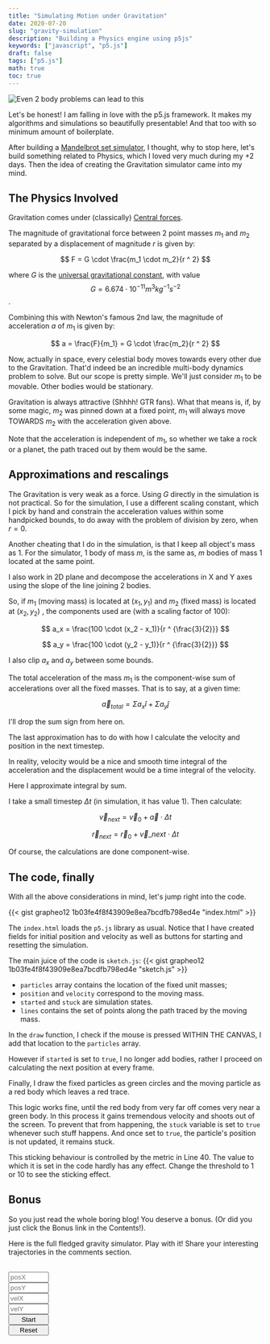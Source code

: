 ```yaml
---
title: "Simulating Motion under Gravitation"
date: 2020-07-20
slug: "gravity-simulation"
description: "Building a Physics engine using p5js"
keywords: ["javascript", "p5.js"]
draft: false
tags: ["p5.js"]
math: true
toc: true
---
```


![Even 2 body problems can lead to this](/static/chaos.png)

Let's be honest!
I am falling in love with the p5.js framework.
It makes my algorithms and simulations so beautifully presentable!
And that too with so minimum amount of boilerplate.

After building a [Mandelbrot set simulator](/blog/tech/mandelbrot-set/),
I thought, why to stop here, let's build something related to Physics,
which I loved very much during my +2 days.
Then the idea of creating the Gravitation simulator came into my mind.

## The Physics Involved

Gravitation comes under (classically) [Central forces](https://en.wikipedia.org/wiki/Classical_central-force_problem).

The magnitude of gravitational force between 2 point masses $m_1$ and $m_2$ separated by a displacement of magnitude $r$ is given by:

$$
F = G \cdot \frac{m_1 \cdot m_2}{r ^ 2}
$$

where $G$ is the [universal gravitational constant](https://en.wikipedia.org/wiki/Gravitational_constant), with value $$G = 6.674 \cdot 10 ^ {-11} m ^ {3} kg ^ {-1} s ^ {-2}$$.

Combining this with Newton's famous 2nd law,
the magnitude of acceleration $a$ of $m_1$ is given by:

$$
a = \frac{F}{m_1} = G \cdot \frac{m_2}{r ^ 2}
$$

Now, actually in space, every celestial body moves towards every other due to the Gravitation.
That'd indeed be an incredible multi-body dynamics problem to solve.
But our scope is pretty simple.
We'll just consider $m_1$ to be movable. Other bodies would be stationary.

Gravitation is always attractive (Shhhh! GTR fans).
What that means is, if, by some magic, $m_2$ was pinned down at a fixed point,
$m_1$ will always move TOWARDS $m_2$ with the acceleration given above.

Note that the acceleration is independent of $m_1$,
so whether we take a rock or a planet,
the path traced out by them would be the same.

## Approximations and rescalings

The Gravitation is very weak as a force.
Using $G$ directly in the simulation is not practical.
So for the simulation, I use a different scaling constant,
which I pick by hand
and constrain the acceleration values within some handpicked
bounds, to do away with the problem of division by zero,
when $r=0$.

Another cheating that I do in the simulation,
is that I keep all object's mass as 1.
For the simulator,
$1$ body of mass $m$, is the same as,
$m$ bodies of mass $1$ located at the same point.

I also work in 2D plane and decompose the accelerations
in X and Y axes using the slope of the line joining 2 bodies.

So, if $m_1$ (moving mass) is located at $(x_1,y_1)$ and $m_2$ (fixed mass) is located at $(x_2,y_2)$ ,
the components used are (with a scaling factor of 100):

$$
a_x = \frac{100 \cdot (x_2 - x_1)}{r ^ {\frac{3}{2}}}
$$

$$
a_y = \frac{100 \cdot (y_2 - y_1)}{r ^ {\frac{3}{2}}}
$$

I also clip $a_x$ and $a_y$ between some bounds.

The total acceleration of the mass $m_1$ is the component-wise sum of accelerations over
all the fixed masses. That is to say, at a given time:

$$
\vec{a}_{total} = \Sigma a_x \hat{i} + \Sigma a_y \hat{j}
$$

I'll drop the sum sign from here on.

The last approximation has to do with
how I calculate the velocity and position in the next timestep.

In reality, velocity would be a nice and smooth time integral
of the acceleration and the displacement would be a
time integral of the velocity.

Here I approximate integral by sum.

I take a small timestep $\Delta t$ (in simulation, it has value 1).
Then calculate:

$$
\vec{v}_{next} = \vec{v}_0 + \vec{a} \cdot \Delta t
$$

$$
\vec{r}_{next} = \vec{r}_0 + \vec{v}\_{next} \cdot \Delta t
$$

Of course, the calculations are done component-wise.

## The code, finally

With all the above considerations in mind,
let's jump right into the code.

{{< gist grapheo12 1b03fe4f8f43909e8ea7bcdfb798ed4e "index.html" >}}

The `index.html` loads the `p5.js` library as usual.
Notice that I have created fields for initial position and velocity
as well as buttons for starting and resetting the simulation.

The main juice of the code is `sketch.js`:
{{< gist grapheo12 1b03fe4f8f43909e8ea7bcdfb798ed4e "sketch.js" >}}

- `particles` array contains the location of the fixed unit masses;
- `position` and `velocity` correspond to the moving mass.
- `started` and `stuck` are simulation states.
- `lines` contains the set of points along the path traced by the moving mass.

In the `draw` function, I check if the mouse is pressed WITHIN THE CANVAS,
I add that location to the `particles` array.

However if `started` is set to `true`, I no longer add bodies,
rather I proceed on calculating the next position at every frame.

Finally, I draw the fixed particles as green circles
and the moving particle as a red body which leaves a red trace.

This logic works fine, until the red body from very far off comes
very near a green body.
In this process it gains tremendous velocity and shoots
out of the screen.
To prevent that from happening,
the `stuck` variable is set to `true` whenever such stuff happens.
And once set to `true`, the particle's position is not updated,
it remains stuck.

This sticking behaviour is controlled by the metric in Line 40.
The value to which it is set in the code hardly has any effect.
Change the threshold to 1 or 10 to see the sticking effect.

## Bonus

So you just read the whole boring blog!
You deserve a bonus. (Or did you just click the Bonus link in the Contents!).

Here is the full fledged gravity simulator.
Play with it!
Share your interesting trajectories in the comments section.

<br>
<div style="display: flex; flex-direction: row;">
    <script src="https://cdnjs.cloudflare.com/ajax/libs/p5.js/0.10.2/p5.js"></script>
    <script src="https://cdnjs.cloudflare.com/ajax/libs/p5.js/0.10.2/addons/p5.sound.min.js"></script>
    <div style="display:flex; flex-direction:column;">
        <input type="number" max="600" min="0" id="posX" placeholder="posX">
        <input type="number" max="600" min="0" id="posY" placeholder="posY">
        <input type="number" max="1000" min="-1000" id="velX" placeholder="velX">
        <input type="number" max="1000" min="-1000" id="velY" placeholder="velY">
        <button onclick="start()">Start</button>
        <button onclick="reset()">Reset</button>
    </div>
    <div id="canvasDiv"></div>
    <script>
        let particles = [];
        let position = [100, 100];
        let velocity = [0, 0];
        let started = false;
        let stuck = false;
        let lines = [];
        let canvas;
        function start() {
            started = true;
        }
        function reset(){
            started = false;
            stuck = false;
            particles = [];
            lines = [];
        }
        function setup(){
            canvas = createCanvas(600, 600);
            canvas.parent("canvasDiv")
        }
        const timestep = 1;
        function draw(){
            let mindist = 100000000;
            background(200);
            if (!started){
                if (mouseIsPressed){
                    if (mouseX >= 0 && mouseX <= 600 && mouseY >= 0 && mouseY <= 600)
                        particles.push([mouseX, mouseY]);
                    console.log(particles)
                }
                position[0] = Number(document.getElementById("posX").value);
                position[1] = Number(document.getElementById("posY").value);
                velocity[0] = Number(document.getElementById("velX").value);
                velocity[1] = Number(document.getElementById("velY").value);
            }else{
                let acc = [0, 0];
                particles.forEach(elt => {
                    let dist_sqr = (elt[0] - position[0]) * (elt[0] - position[0]) + (elt[1] - position[1]) * (elt[1] - position[1]); 
                    if (dist_sqr / (velocity[0] * velocity[0] + velocity[1] * velocity[1]) < 0.1) stuck = true;
                    if (dist_sqr < mindist) mindist = dist_sqr;
                    acc[0] += constrain(10 * (elt[0] - position[0]) / (dist_sqr * Math.sqrt(dist_sqr)), -10, 10);
                    acc[1] += constrain(10 * (elt[1] - position[1]) / (dist_sqr * Math.sqrt(dist_sqr)), -10, 10);
                });
                if (!stuck){
                    velocity[0] += acc[0] * timestep;
                    velocity[1] += acc[1] * timestep;
                    position[0] += velocity[0] * timestep;
                    position[1] += velocity[1] * timestep;
                    lines.push([...position]);
                }
            }
            particles.forEach(elt => {
                fill(100, 200, 100);
                ellipse(elt[0], elt[1], 10, 10);
            });
            for (let i = 0; i < lines.length - 1; i++){
                stroke(255, 0, 0);
                line(lines[i][0], lines[i][1], lines[i+1][0], lines[i+1][1]);
            }
            stroke(0, 0, 0);
            fill(255, 0, 0);
            rect(position[0], position[1], 5, 5);
        }
    </script>
</div>


